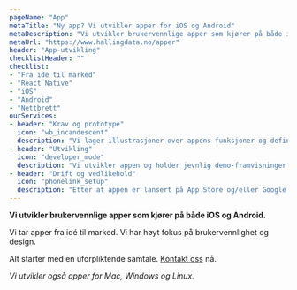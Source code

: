 ```yaml
---
pageName: "App"
metaTitle: "Ny app? Vi utvikler apper for iOS og Android"
metaDescription: "Vi utvikler brukervennlige apper som kjører på både iOS og Android."
metaUrl: "https://www.hallingdata.no/apper"
header: "App-utvikling"
checklistHeader: ""
checklist:
- "Fra idé til marked"
- "React Native"
- "iOS"
- "Android"
- "Nettbrett"
ourServices:
- header: "Krav og prototype"
  icon: "wb_incandescent"
  description: "Vi lager illustrasjoner over appens funksjoner og definerer krav. Vi får en felles forståelse av appen og blir enig om det overordnede designet."
- header: "Utvikling"
  icon: "developer_mode"
  description: "Vi utvikler appen og holder jevnlig demo-framvisninger. Demoene gir deg mulighet til å komme med innspill underveis i utviklingen."
- header: "Drift og vedlikehold"
  icon: "phonelink_setup"
  description: "Etter at appen er lansert på App Store og/eller Google Play hjelper vi til med drift, videreutvikling og markedsføring."
---
```

**Vi utvikler brukervennlige apper som kjører på både iOS og Android.**

Vi tar apper fra idé til marked. Vi har høyt fokus på brukervennlighet og design.


Alt starter med en uforpliktende samtale. [Kontakt oss](https://m.me/hallingdata) nå.

*Vi utvikler også apper for Mac, Windows og Linux.*




